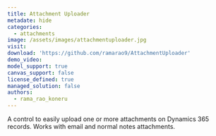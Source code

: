 ```yaml
---
title: Attachment Uploader
metadate: hide
categories:
  - attachments
image: /assets/images/attachmentuploader.jpg
visit: 
download: 'https://github.com/ramarao9/AttachmentUploader'
demo_video: 
model_support: true
canvas_support: false
license_defined: true
managed_solution: false
authors:
  - rama_rao_koneru
---
```


A control to easily upload one or more attachments on Dynamics 365 records. Works with email and normal notes attachments.
